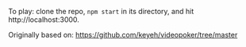 To play: clone the repo, `npm start` in its directory, and hit http://localhost:3000.

Originally based on: https://github.com/keyeh/videopoker/tree/master
